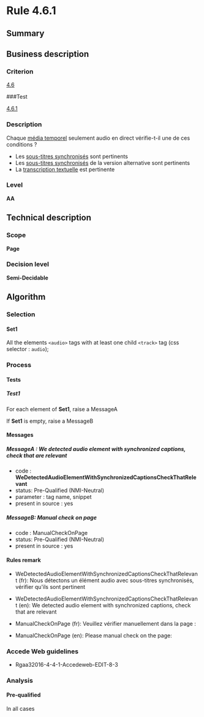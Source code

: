 # Rule 4.6.1

## Summary

## Business description

### Criterion

[4.6](http://references.modernisation.gouv.fr/rgaa/criteres.html#crit-4-6)

###Test

[4.6.1](http://references.modernisation.gouv.fr/rgaa/criteres.html#test-4-6-1)

### Description

Chaque <a href="http://references.modernisation.gouv.fr/referentiel-technique-0#mMediaTemp">m&eacute;dia temporel</a> seulement audio en direct v&eacute;rifie-t-il une de ces conditions ? 
 
 *  Les <a href="http://references.modernisation.gouv.fr/rgaa/glossaire.html#soustitres-synchroniss-objet-multimdia">sous-titres synchronis&eacute;s</a> sont pertinents 
 *  Les <a href="http://references.modernisation.gouv.fr/rgaa/glossaire.html#soustitres-synchroniss-objet-multimdia">sous-titres synchronis&eacute;s</a> de la version alternative sont pertinents 
 *  La <a href="http://references.modernisation.gouv.fr/rgaa/glossaire.html#transcription-textuelle-media-temporel">transcription textuelle</a> est pertinente 

### Level

**AA**

## Technical description

### Scope

**Page**

### Decision level

**Semi-Decidable**

## Algorithm

### Selection

#### Set1

All the elements `<audio>` tags with at least one child `<track>` tag (css selector : `audio`);

### Process

#### Tests

##### Test1

For each element of **Set1**, raise a MessageA

If **Set1** is empty, raise a MessageB

#### Messages

##### MessageA : We detected audio element with synchronized captions, check that are relevant

-    code : **WeDetectedAudioElementWithSynchronizedCaptionsCheckThatRelevant** 
-    status: Pre-Qualified (NMI-Neutral)
-    parameter : tag name, snippet
-    present in source : yes

##### MessageB: Manual check on page

-   code : ManualCheckOnPage
-   status: Pre-Qualified (NMI-Neutral)
-   present in source : yes

#### Rules remark

 * WeDetectedAudioElementWithSynchronizedCaptionsCheckThatRelevant (fr): Nous d&eacute;tectons un &eacute;l&eacute;ment audio avec sous-titres synchronis&eacute;s, v&eacute;rifier qu'ils sont pertinent
 * WeDetectedAudioElementWithSynchronizedCaptionsCheckThatRelevant (en): We detected audio element with synchronized captions, check that are relevant

 * ManualCheckOnPage (fr): Veuillez v&eacute;rifier manuellement dans la page :
 * ManualCheckOnPage (en): Please manual check on the page:

### Accede Web guidelines

 * Rgaa32016-4-4-1-Accedeweb-EDIT-8-3

### Analysis

#### Pre-qualified

In all cases
